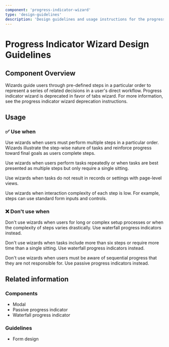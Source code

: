 ```yaml
---
component: 'progress-indicator-wizard'
type: 'design-guidelines'
description: 'Design guidelines and usage instructions for the progress-indicator-wizard component extracted from SKY UX documentation.'
---
```


# Progress Indicator Wizard Design Guidelines

## Component Overview
Wizards guide users through pre-defined steps in a particular order to represent a series of related decisions in a user's direct workflow. Progress indicator wizard is deprecated in favor of tabs wizard. For more information, see the progress indicator wizard deprecation instructions.

## Usage

### ✅ Use when

Use wizards when users must perform multiple steps in a particular order. Wizards illustrate the step-wise nature of tasks and reinforce progress toward final goals as users complete steps.

Use wizards when users perform tasks repeatedly or when tasks are best presented as multiple steps but only require a single sitting.

Use wizards when tasks do not result in records or settings with page-level views.

Use wizards when interaction complexity of each step is low. For example, steps can use standard form inputs and controls.

### ❌ Don't use when

Don't use wizards when users for long or complex setup processes or when the complexity of steps varies drastically. Use waterfall progress indicators instead.

Don't use wizards when tasks include more than six steps or require more time than a single sitting. Use waterfall progress indicators instead.

Don't use wizards when users must be aware of sequential progress that they are not responsible for. Use passive progress indicators instead.

## Related information

### Components

- Modal
- Passive progress indicator
- Waterfall progress indicator

### Guidelines

- Form design